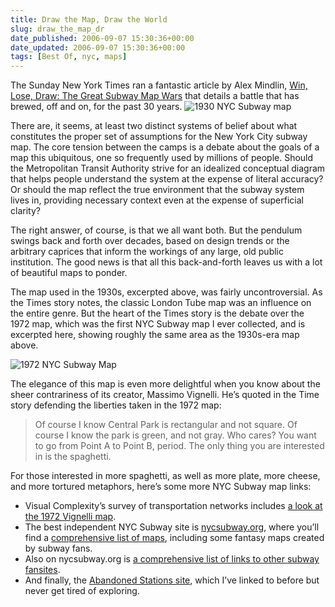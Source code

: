```yaml
---
title: Draw the Map, Draw the World
slug: draw_the_map_dr
date_published: 2006-09-07 15:30:36+00:00
date_updated: 2006-09-07 15:30:36+00:00
tags: [Best Of, nyc, maps]
---
```

The Sunday New York Times ran a fantastic article by Alex Mindlin, [Win, Lose, Draw: The Great Subway Map Wars](http://www.nytimes.com/2006/09/03/nyregion/thecity/03maps.html?ex=1314936000&amp;en=cf4c07d233866403&amp;ei=5090&amp;partner=rssuserland&amp;emc=rss) that details a battle that has brewed, off and on, for the past 30 years.
![1930 NYC Subway map](/images/nyc-subway-map-1930.jpg)

There are, it seems, at least two distinct systems of belief about what constitutes the proper set of assumptions for the New York City subway map. The core tension between the camps is a debate about the goals of a map this ubiquitous, one so frequently used by millions of people. Should the Metropolitan Transit Authority strive for an idealized conceptual diagram that helps people understand the system at the expense of literal accuracy? Or should the map reflect the true environment that the subway system lives in, providing necessary context even at the expense of superficial clarity?

The right answer, of course, is that we all want both. But the pendulum swings back and forth over decades, based on design trends or the arbitrary caprices that inform the workings of any large, old public institution. The good news is that all this back-and-forth leaves us with a lot of beautiful maps to ponder.

The map used in the 1930s, excerpted above, was fairly uncontroversial. As the Times story notes, the classic London Tube map was an influence on the entire genre. But the heart of the Times story is the debate over the 1972 map, which was the first NYC Subway map I ever collected, and is excerpted here, showing roughly the same area as the 1930s-era map above.

![1972 NYC Subway Map](/images/nyc-subway-map-1972.jpg)

The elegance of this map is even more delightful when you know about the sheer contrariness of its creator, Massimo Vignelli. He’s quoted in the Time story defending the liberties taken in the 1972 map:

> Of course I know Central Park is rectangular and not square. Of course I know the park is green, and not gray. Who cares? You want to go from Point A to Point B, period. The only thing you are interested in is the spaghetti.

For those interested in more spaghetti, as well as more plate, more cheese, and more tortured metaphors, here’s some more NYC Subway map links:

- Visual Complexity’s survey of transportation networks includes [a look at the 1972 Vignelli map](http://www.visualcomplexity.com/vc/project_details.cfm?index=266&amp;id=266&amp;domain=).
- The best independent NYC Subway site is [nycsubway.org](http://www.nycsubway.org/index.html), where you’ll find a
[comprehensive list of maps](http://www.nycsubway.org/maps/index.html), including some fantasy maps created by subway fans.
- Also on nycsubway.org is [a comprehensive list of links to other subway fansites](http://www.nycsubway.org/transfer/transfer1.html).
- And finally, the [Abandoned Stations site](http://www.columbia.edu/~brennan/abandoned/), which I’ve linked to before but never get tired of exploring.
